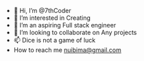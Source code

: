 - 👋 Hi, I’m @7thCoder
- 👀 I’m interested in Creating
- 🌱 I’m an aspiring Full stack  engineer
- 💞️ I’m looking to collaborate on Any projects
- 📫 Dice is not a game of luck
- How to reach me nuibima@gmail.com


<!---
7thCoder/7thCoder is a ✨ special ✨ repository because its `README.md` (this file) appears on your GitHub profile.
You can click the Preview link to take a look at your changes.
--->

